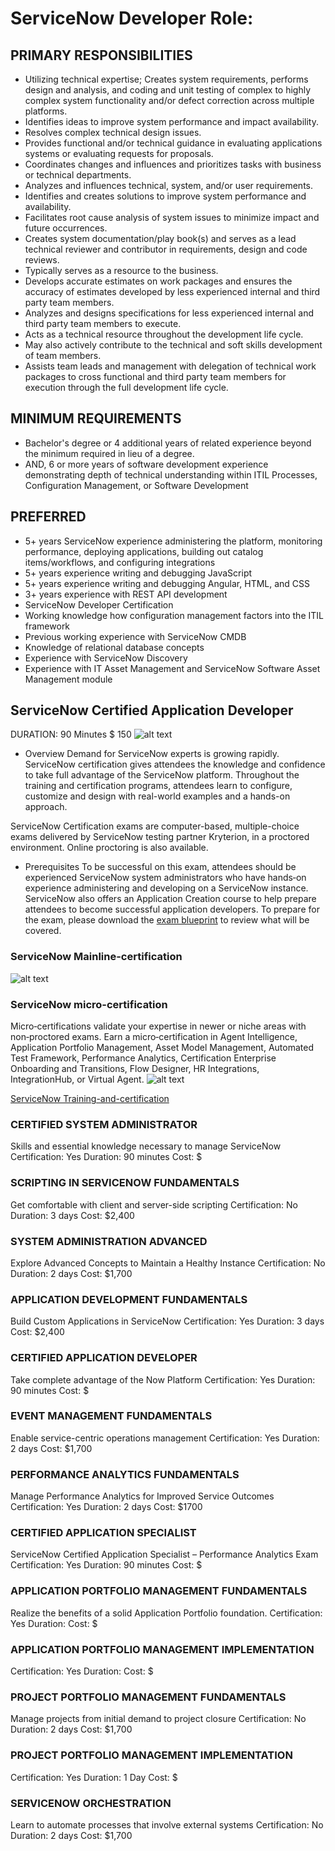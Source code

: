 # ServiceNow Developer Role:

## PRIMARY RESPONSIBILITIES

- Utilizing technical expertise; Creates system requirements, performs design and analysis, and coding and unit testing of complex to highly complex system functionality and/or defect correction across multiple platforms.
- Identifies ideas to improve system performance and impact availability.
- Resolves complex technical design issues.
- Provides functional and/or technical guidance in evaluating applications systems or evaluating requests for proposals.
- Coordinates changes and influences and prioritizes tasks with business or technical departments.
- Analyzes and influences technical, system, and/or user requirements.
- Identifies and creates solutions to improve system performance and availability.
- Facilitates root cause analysis of system issues to minimize impact and future occurrences.
- Creates system documentation/play book(s) and serves as a lead technical reviewer and contributor in requirements, design and code reviews.
- Typically serves as a resource to the business.
- Develops accurate estimates on work packages and ensures the accuracy of estimates developed by less experienced internal and third party team members.
- Analyzes and designs specifications for less experienced internal and third party team members to execute.
- Acts as a technical resource throughout the development life cycle.
- May also actively contribute to the technical and soft skills development of team members.
- Assists team leads and management with delegation of technical work packages to cross functional and third party team members for execution through the full development life cycle.

## MINIMUM REQUIREMENTS
- Bachelor's degree or 4 additional years of related experience beyond the minimum required in lieu of a degree.
- AND, 6 or more years of software development experience demonstrating depth of technical understanding within ITIL Processes, Configuration Management, or Software Development

## PREFERRED
- 5+ years ServiceNow experience administering the platform, monitoring performance, deploying applications, building out catalog items/workflows, and configuring integrations
- 5+ years experience writing and debugging JavaScript
- 5+ years experience writing and debugging Angular, HTML, and CSS
- 3+ years experience with REST API development
- ServiceNow Developer Certification
- Working knowledge how configuration management factors into the ITIL framework
- Previous working experience with ServiceNow CMDB
- Knowledge of relational database concepts
- Experience with ServiceNow Discovery
- Experience with IT Asset Management and ServiceNow Software Asset Management module

## ServiceNow Certified Application Developer
DURATION: 90 Minutes
$ 150
![alt text](./snow-repo/Recommended_path_for_developer.png)
- Overview
Demand for ServiceNow experts is growing rapidly. ServiceNow certification gives attendees the knowledge and confidence to take full advantage of the ServiceNow platform. Throughout the training and certification programs, attendees learn to configure, customize and design with real-world examples and a hands-on approach.

ServiceNow Certification exams are computer-based, multiple-choice exams delivered by ServiceNow testing partner Kryterion, in a proctored environment. Online proctoring is also available.

- Prerequisites
To be successful on this exam, attendees should be experienced ServiceNow system administrators who have hands‑on experience administering and developing on a ServiceNow instance. ServiceNow also offers an Application Creation course to help prepare attendees to become successful application developers.
To prepare for the exam, please download the [exam blueprint](./snow-repo/ds-certified-application-developer.pdf) to review what will be covered.
### ServiceNow Mainline-certification
![alt text](./snow-repo/ServiceNow_Mainline_Certification_Vouchers.png)
### ServiceNow micro-certification
Micro‑certifications validate your expertise in newer or niche areas with non‑proctored exams. Earn a micro‑certification in Agent Intelligence, Application Portfolio Management, Asset Model Management, Automated Test Framework, Performance Analytics, Certification Enterprise Onboarding and Transitions, Flow Designer, HR Integrations, IntegrationHub, or Virtual Agent.
![alt text](./snow-repo/ServiceNow_Micro-Certification_Vouchers.png)

[ServiceNow Training-and-certification](https://www.servicenow.com/services/training-and-certification.html#course)


### CERTIFIED SYSTEM ADMINISTRATOR
Skills and essential knowledge necessary to manage ServiceNow
Certification: Yes
Duration: 90 minutes
Cost: $

### SCRIPTING IN SERVICENOW FUNDAMENTALS
Get comfortable with client and server-side scripting
Certification: No
Duration: 3 days
Cost: $2,400

### SYSTEM ADMINISTRATION ADVANCED
Explore Advanced Concepts to Maintain a Healthy Instance
Certification: No
Duration: 2 days
Cost: $1,700

### APPLICATION DEVELOPMENT FUNDAMENTALS
Build Custom Applications in ServiceNow
Certification: Yes
Duration: 3 days
Cost: $2,400

### CERTIFIED APPLICATION DEVELOPER
Take complete advantage of the Now Platform
Certification: Yes
Duration: 90 minutes
Cost: $

### EVENT MANAGEMENT FUNDAMENTALS
Enable service-centric operations management
Certification: Yes
Duration: 2 days
Cost: $1,700

### PERFORMANCE ANALYTICS FUNDAMENTALS
Manage Performance Analytics for Improved Service Outcomes
Certification: Yes
Duration: 2 days
Cost: $1700

### CERTIFIED APPLICATION SPECIALIST
ServiceNow Certified Application Specialist – Performance Analytics Exam
Certification: Yes
Duration: 90 minutes
Cost: $

### APPLICATION PORTFOLIO MANAGEMENT FUNDAMENTALS
Realize the benefits of a solid Application Portfolio foundation.
Certification: Yes
Duration:
Cost: $

### APPLICATION PORTFOLIO MANAGEMENT IMPLEMENTATION
Certification: Yes
Duration:
Cost: $

### PROJECT PORTFOLIO MANAGEMENT FUNDAMENTALS
Manage projects from initial demand to project closure
Certification: No
Duration: 2 days
Cost: $1,700

### PROJECT PORTFOLIO MANAGEMENT IMPLEMENTATION
Certification: Yes
Duration: 1 Day
Cost: $

### SERVICENOW ORCHESTRATION
Learn to automate processes that involve external systems
Certification: No
Duration: 2 days
Cost: $1,700

